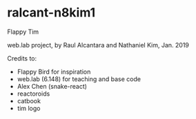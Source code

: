 # ralcant-n8kim1
Flappy Tim

web.lab project, by Raul Alcantara and Nathaniel Kim, Jan. 2019

Credits to:
 - Flappy Bird for inspiration
 - web.lab (6.148) for teaching and base code
 - Alex Chen (snake-react)
 - reactoroids
 - catbook
 - tim logo
